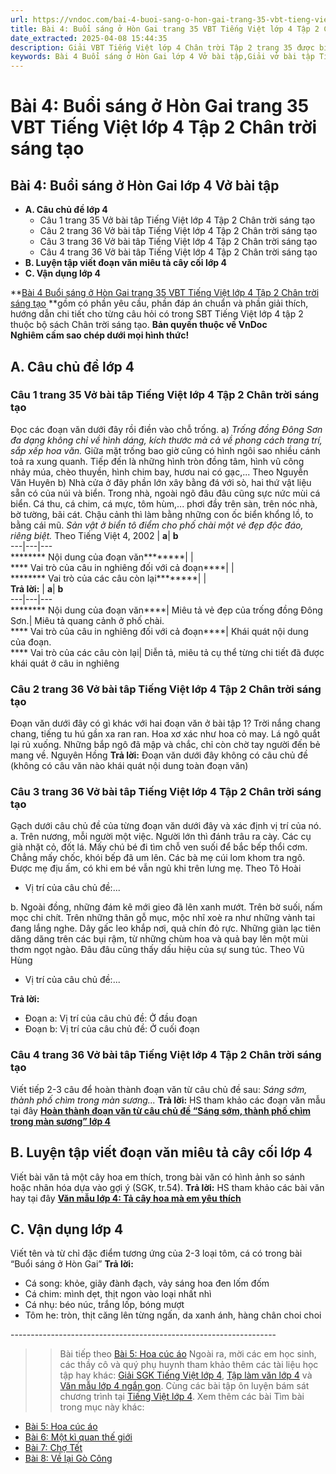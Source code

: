 ```yaml
---
url: https://vndoc.com/bai-4-buoi-sang-o-hon-gai-trang-35-vbt-tieng-viet-lop-4-tap-2-chan-troi-sang-tao-315192
title: Bài 4: Buổi sáng ở Hòn Gai trang 35 VBT Tiếng Việt lớp 4 Tập 2 Chân trời sáng tạo - VnDoc.com
date_extracted: 2025-04-08 15:44:35
description: Giải VBT Tiếng Việt lớp 4 Chân trời Tập 2 trang 35 được biên soạn nhằm giúp các em HS đạt kết quả tốt trong quá trình làm bài tập và học tập môn Tiếng Việt lớp 4.
keywords: Bài 4 Buổi sáng ở Hòn Gai lớp 4 Vở bài tập,Giải vở bài tập Tiếng Việt lớp 4 Bài 4 Buổi sáng ở Hòn Gai,Bài 4 Buổi sáng ở Hòn Gai lớp 4,Bài 4 Buổi sáng ở Hòn Gai lớp 4 vbt,Bài 4 Buổi sáng ở Hòn Gai lớp 4 trang 35,tiếng việt lớp 4 Bài 4 Buổi sáng ở Hòn Gai,giải Bài 4 Buổi sáng ở Hòn Gai,tiếng việt lớp 4,tiếng việt lớp 4 chân trời sáng tạo,vở bài tập tiếng việt lớp 4,sách tiếng việt lớp 4,bài tập tiếng việt lớp 4
---
```


# Bài 4: Buổi sáng ở Hòn Gai trang 35 VBT Tiếng Việt lớp 4 Tập 2 Chân trời sáng tạo
## **Bài 4: Buổi sáng ở Hòn Gai lớp 4 Vở bài tập**
  * **A. Câu chủ đề lớp 4**
    * Câu 1 trang 35 Vở bài tâp Tiếng Việt lớp 4 Tập 2 Chân trời sáng tạo
    * Câu 2 trang 36 Vở bài tâp Tiếng Việt lớp 4 Tập 2 Chân trời sáng tạo
    * Câu 3 trang 36 Vở bài tâp Tiếng Việt lớp 4 Tập 2 Chân trời sáng tạo
    * Câu 4 trang 36 Vở bài tâp Tiếng Việt lớp 4 Tập 2 Chân trời sáng tạo
  * **B. Luyện tập viết đoạn văn miêu tả cây cối lớp 4**
  * **C. Vận dụng lớp 4**

**[Bài 4 Buổi sáng ở Hòn Gai trang 35 VBT Tiếng Việt lớp 4 Tập 2 Chân trời sáng tạo](<https://vndoc.com/bai-4-buoi-sang-o-hon-gai-trang-35-vbt-tieng-viet-lop-4-tap-2-chan-troi-sang-tao-315192>) **gồm có phần yêu cầu, phần đáp án chuẩn và phần giải thích, hướng dẫn chi tiết cho từng câu hỏi có trong SBT Tiếng Việt lớp 4 tập 2 thuộc bộ sách Chân trời sáng tạo.
**Bản quyền thuộc về VnDoc**   
**Nghiêm cấm sao chép dưới mọi hình thức\!**
## **A. Câu chủ đề lớp 4**
### Câu 1 trang 35 Vở bài tâp Tiếng Việt lớp 4 Tập 2 Chân trời sáng tạo
Đọc các đoạn văn dưới đây rồi điền vào chỗ trống.
a\) _Trống đồng Đông Sơn đa dạng không chỉ về hình dáng, kích thước mà cả về phong cách trang trí, sắp xếp hoa văn._ Giữa mặt trống bao giờ cũng có hình ngôi sao nhiều cánh toả ra xung quanh. Tiếp đến là những hình tròn đồng tâm, hình vũ công nhảy múa, chèo thuyền, hình chim bay, hươu nai có gạc,...
Theo Nguyễn Văn Huyên
b\) Nhà cửa ở đây phần lớn xây bằng đá với sò, hai thứ vật liệu sẵn có của núi và biển. Trong nhà, ngoài ngõ đâu đâu cũng sực nức mùi cá biển. Cá thu, cá chim, cá mực, tôm hùm,... phơi đầy trên sàn, trên nóc nhà, bờ tường, bãi cát. Chậu cảnh thì làm bằng những con ốc biển khổng lồ, to bằng cái mũ. _Sản vật ở biển tô điểm cho phố chài một vẻ đẹp độc đáo, riêng biệt._
Theo Tiếng Việt 4, 2002
| **a**| **b**  
---|---|---  
******** Nội dung của đoạn văn********| |   
**** Vai trò của câu in nghiêng đối với cả đoạn****| |   
******** Vai trò của các câu còn lại********| |   
**Trả lời:**
| **a**| **b**  
---|---|---  
******** Nội dung của đoạn văn****|  Miêu tả vẻ đẹp của trống đồng Đông Sơn.| Miêu tả quang cảnh ở phố chài.  
**** Vai trò của câu in nghiêng đối với cả đoạn****|  Khái quát nội dung của đoạn.  
**** Vai trò của các câu còn lại| Diễn tả, miêu tả cụ thể từng chi tiết đã được khái quát ở câu in nghiêng  
### Câu 2 trang 36 Vở bài tâp Tiếng Việt lớp 4 Tập 2 Chân trời sáng tạo
Đoạn văn dưới đây có gì khác với hai đoạn văn ở bài tập 1?
Trời nắng chang chang, tiếng tu hú gần xa ran ran. Hoa xơ xác như hoa cỏ may. Lá ngô quắt lại rủ xuống. Những bắp ngô đã mập và chắc, chỉ còn chờ tay người đến bẻ mang về.
Nguyên Hồng
**Trả lời:**
Đoạn văn dưới đây không có câu chủ đề \(không có câu văn nào khái quát nội dung toàn đoạn văn\)
### Câu 3 trang 36 Vở bài tâp Tiếng Việt lớp 4 Tập 2 Chân trời sáng tạo
Gạch dưới câu chủ đề của từng đoạn văn dưới đây và xác định vị trí của nó.
a. Trên nương, mỗi người một việc. Người lớn thì đánh trâu ra cày. Các cụ già nhặt cỏ, đốt lá. Mấy chú bé đi tìm chỗ ven suối để bắc bếp thổi cơm. Chẳng mấy chốc, khói bếp đã um lên. Các bà mẹ cúi lom khom tra ngô. Được mẹ địu ấm, có khi em bé vẫn ngủ khi trên lưng mẹ.
Theo Tô Hoài
  * Vị trí của câu chủ đề:...

b. Ngoài đồng, những đám kê mới gieo đã lên xanh mướt. Trên bờ suối, nấm mọc chi chít. Trên những thân gỗ mục, mộc nhĩ xoè ra như những vành tai đang lắng nghe. Dây gấc leo khắp nơi, quả chín đỏ rực. Những giàn lạc tiên dăng dăng trên các bụi rậm, từ những chùm hoa và quả bay lên một mùi thơm ngọt ngào. Đâu đâu cũng thấy dấu hiệu của sự sung túc.
Theo Vũ Hùng
  * Vị trí của câu chủ đề:...

**Trả lời:**
  * Đoạn a: Vị trí của câu chủ đề: Ở đầu đoạn
  * Đoạn b: Vị trí của câu chủ đề: Ở cuối đoạn

### Câu 4 trang 36 Vở bài tâp Tiếng Việt lớp 4 Tập 2 Chân trời sáng tạo
Viết tiếp 2-3 câu để hoàn thành đoạn văn từ câu chủ đề sau:
_Sáng sớm, thành phố chìm trong màn sương..._
**Trả lời:**
HS tham khảo các đoạn văn mẫu tại đây **[Hoàn thành đoạn văn từ câu chủ đề “Sáng sớm, thành phố chìm trong màn sương” lớp 4](<https://vndoc.com/hoan-thanh-doan-van-tu-cau-chu-de-sang-som-thanh-pho-chim-trong-man-suong-lop-4-302344>)**
## **B. Luyện tập viết đoạn văn miêu tả cây cối lớp 4**
Viết bài văn tả một cây hoa em thích, trong bài văn có hình ảnh so sánh hoặc nhân hóa dựa vào gợi ý \(SGK, tr.54\).
**Trả lời:**
HS tham khảo các bài văn hay tại đây [**Văn mẫu lớp 4: Tả cây hoa mà em yêu thích**](<https://vndoc.com/van-mau-lop-4-ta-cay-hoa-ma-em-yeu-thich-125015>)
## **C. Vận dụng lớp 4**
Viết tên và từ chỉ đặc điểm tương ứng của 2-3 loại tôm, cá có trong bài “Buổi sáng ở Hòn Gai”
**Trả lời:**
  * Cá song: khỏe, giãy đành đạch, vảy sáng hoa đen lốm đốm
  * Cá chim: mình dẹt, thịt ngon vào loại nhất nhì
  * Cá nhụ: béo núc, trắng lốp, bóng mượt
  * Tôm he: tròn, thịt căng lên từng ngấn, da xanh ánh, hàng chân choi choi

\------------------------------------------------------------------
>> Bài tiếp theo [Bài 5: Hoa cúc áo](<https://vndoc.com/bai-5-hoa-cuc-ao-trang-39-vbt-tieng-viet-lop-4-tap-2-chan-troi-sang-tao-315195>)
Ngoài ra, mời các em học sinh, các thầy cô và quý phụ huynh tham khảo thêm các tài liệu học tập hay khác: [Giải SGK Tiếng Việt lớp 4](<https://vndoc.com/tieng-viet-lop4>), [Tập làm văn lớp 4](<https://vndoc.com/tap-lam-van-lop4>) và [Văn mẫu lớp 4 ngắn gọn](<https://vndoc.com/van-mieu-ta-lop4>). Cùng các bài tập ôn luyện bám sát chương trình tại [Tiếng Việt lớp 4](<https://vndoc.com/tieng-viet-lop4>).
Xem thêm các bài Tìm bài trong mục này khác:
  * [Bài 5: Hoa cúc áo](</bai-5-hoa-cuc-ao-trang-39-vbt-tieng-viet-lop-4-tap-2-chan-troi-sang-tao-315195>)
  * [Bài 6: Một kì quan thế giới](</bai-6-mot-ki-quan-the-gioi-trang-43-vbt-tieng-viet-lop-4-tap-2-chan-troi-sang-tao-315196>)
  * [Bài 7: Chợ Tết](</bai-7-cho-tet-trang-45-vbt-tieng-viet-lop-4-tap-2-chan-troi-sang-tao-315197>)
  * [Bài 8: Về lại Gò Công](</bai-8-ve-lai-go-cong-trang-47-vbt-tieng-viet-lop-4-tap-2-chan-troi-sang-tao-315198>)

